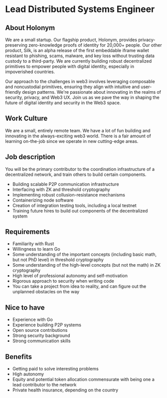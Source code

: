 # Lead Distributed Systems Engineer
## About Holonym
We are a small startup. Our flagship product, Holonym, provides privacy-preserving zero-knowledge proofs of identity for 20,000+ people. Our other product, Silk, is an alpha release of the first embeddable iframe wallet resistant to phishing, scams, malware, and key loss without trusting data custody to a third-party. We are currently building robust decentralized primitives to empower people with digital identity, especially in impoverished countries.

Our approach to the challenges in web3 involves leveraging composable and noncustodial primitives, ensuring they align with intuitive and user-friendly design patterns. We're passionate about innovating in the realms of security, privacy, and Web3 UX. Join us as we pave the way in shaping the future of digital identity and security in the Web3 space.


## Work Culture
We are a small, entirely remote team. We have a lot of fun building and innovating in the always-exciting web3 world. There is a fair amount of learning on-the-job since we operate in new cutting-edge areas.

## Job description
You will be the primary contributor to the coordination infrastructure of a decentralized network, and train others to build certain components. 
- Building scalable P2P communication infrastructure 
- Interfacing with ZK and threshold cryptography
- Implementing robust collusion-resistance mechanisms
- Containerizing node software
- Creation of integration testing tools, including a local testnet
- Training future hires to build out components of the decentralized system


## Requirements
- Familiarity with Rust
- Willingness to learn Go
- Some understanding of the important concepts (including basic math, but not PhD level) in threshold cryptography
- Some understanding of the high-level concepts (but not the math) in ZK cryptography
- High level of professional autonomy and self-motivation
- Rigorous approach to security when writing code
- You can take a project from idea to reality, and can figure out the unplanned obstacles on the way

## Nice to have
- Experience with Go
- Experience building P2P systems
- Open source contributions
- Strong security background
- Strong communication skills

## Benefits
- Getting paid to solve interesting problems
- High autonomy
- Equity and potential token allocation commensurate with being one a lead contributor to the network
- Private health insurance, depending on the country